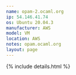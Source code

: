 ```yaml
---
name: opam-2.ocaml.org
ip: 54.146.41.74
os: Ubuntu 20.04.3
manufacturer: AWS
model: VM
location: AWS
notes: opam.ocaml.org
layout: page
---
```

{% include details.html %} 

